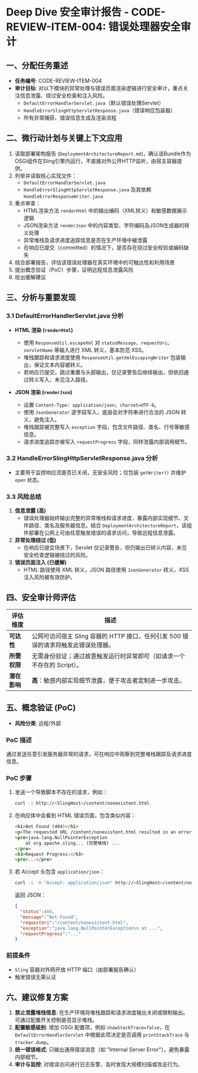 # Deep Dive 安全审计报告 - CODE-REVIEW-ITEM-004: 错误处理器安全审计

## 一、分配任务重述

- **任务编号**: CODE-REVIEW-ITEM-004
- **审计目标**: 对以下模块的异常处理与错误页面渲染逻辑进行安全审计，重点关注信息泄露、绕过安全检查和注入风险。
  - `DefaultErrorHandlerServlet.java`（默认错误处理Servlet）
  - `HandleErrorSlingHttpServletResponse.java`（错误响应包装器）
  - 所有异常捕获、错误信息生成及渲染流程

## 二、微行动计划与关键上下文应用

1. 读取部署架构报告 (`DeploymentArchitectureReport.md`)，确认该Bundle作为OSGi组件在Sling引擎内运行，不直接对外公开HTTP监听，由宿主容器提供。
2. 列举并读取核心实现文件：
   - `DefaultErrorHandlerServlet.java`
   - `HandleErrorSlingHttpServletResponse.java` 及其依赖 `HandleErrorResponseWriter.java`
3. 重点审查：
   - HTML渲染方法 `renderHtml` 中的输出编码（XML转义）和敏感数据展示逻辑
   - JSON渲染方法 `renderJson` 中的内容类型、字符编码及JSON生成器的转义处理
   - 异常堆栈及请求进度追踪信息是否在生产环境中被泄露
   - 在响应已提交（committed）的情况下，是否存在绕过安全校验或编码缺失
4. 结合部署报告，评估该错误处理器在真实环境中的可触达性和利用场景
5. 提出概念验证（PoC）步骤，证明远程信息泄露风险
6. 给出缓解建议

## 三、分析与重要发现

### 3.1 DefaultErrorHandlerServlet.java 分析

- **HTML 渲染 (`renderHtml`)**
  - 使用 `ResponseUtil.escapeXml` 对 `statusMessage`、`requestUri`、`servletName` 等输入进行 XML 转义，基本防范 XSS。
  - 堆栈跟踪和请求进度使用 `ResponseUtil.getXmlEscapingWriter` 包装输出，保证文本内容被转义。
  - 若响应已提交，跳过重置与头部输出，仅记录警告后继续输出，但依旧通过转义写入，未见注入路径。

- **JSON 渲染 (`renderJson`)**
  - 设置 `Content-Type: application/json; charset=UTF-8`。
  - 使用 `JsonGenerator` 逐字段写入，底层会对字符串进行合法的 JSON 转义，避免注入。
  - 堆栈跟踪被完整写入 `exception` 字段，包含文件路径、类名、行号等敏感信息。
  - 请求进度追踪亦被写入 `requestProgress` 字段，同样泄露内部调用细节。

### 3.2 HandleErrorSlingHttpServletResponse.java 分析

- 主要用于监控响应流是否已关闭，无安全风险；仅包装 `getWriter()` 并维护 `open` 状态。

### 3.3 风险总结

1. **信息泄露 (高)**
   - 错误处理器始终输出完整的异常堆栈和请求进度，暴露内部实现细节、文件路径、类名及服务器信息。结合 `DeploymentArchitectureReport`，该组件部署在公网上可由任意触发错误的请求访问，导致远程信息泄露。
2. **异常处理绕过 (低)**
   - 在响应已提交场景下，Servlet 仅记录警告，但仍输出已转义内容，未见安全检查逻辑被绕过的风险。
3. **错误页面注入 (已缓解)**
   - HTML 路径使用 XML 转义，JSON 路径使用 `JsonGenerator` 转义，XSS 注入风险被有效防护。

## 四、安全审计师评估

| 评估维度     | 描述                                                         |
|------------|------------------------------------------------------------|
| **可达性**   | 公网可访问宿主 Sling 容器的 HTTP 接口，任何引发 500 错误的请求将触发此错误处理器。 |
| **所需权限** | 无需身份验证；通过故意触发运行时异常即可（如请求一个不存在的 Script）。        |
| **潜在影响** | **高**：敏感内部实现细节泄露，便于攻击者定制进一步攻击。                        |

## 五、概念验证 (PoC)

- **风险分类**: 远程/外部

### PoC 描述
通过发送任意引发服务器异常的请求，可在响应中观察到完整堆栈跟踪及请求进度信息。

### PoC 步骤
1. 发送一个导致脚本不存在的请求，例如：

   ```bash
   curl -i http://<SlingHost>/content/nonexistent.html
   ```
2. 在响应体中会看到 HTML 错误页面，包含类似内容：
   ```html
   <h1>Not Found (404)</h1>
   <p>The requested URL /content/nonexistent.html resulted in an error.</p>
   <pre>java.lang.NullPointerException
       at org.apache.sling... (完整堆栈) ...
   </pre>
   <h3>Request Progress:</h3>
   <pre>...</pre>
   ```
3. 若 Accept 头包含 `application/json`：
   ```bash
   curl -i -H "Accept: application/json" http://<SlingHost>/content/nonexistent.html
   ```
   返回 JSON：
   ```json
   {
     "status":404,
     "message":"Not Found",
     "requestUri":"/content/nonexistent.html",
     "exception":"java.lang.NullPointerException\n at ...",
     "requestProgress":"..."
   }
   ```

### 前提条件
- `Sling` 容器对外网开放 HTTP 端口（由部署报告确认）
- 触发错误无需认证

## 六、建议修复方案

1. **禁止泄露堆栈信息**: 在生产环境将堆栈跟踪和请求进度输出关闭或限制输出。可通过配置开关控制是否显示堆栈。
2. **配置敏感级别**: 增加 OSGi 配置项，例如 `showStackTrace=false`，在 `DefaultErrorHandlerServlet` 中根据此项决定是否调用 `printStackTrace` 与 `tracker.dump`。
3. **统一错误格式**: 只输出通用错误消息（如 "Internal Server Error"），避免暴露内部细节。
4. **审计与监控**: 对错误访问进行日志告警，及时发现大规模扫描或攻击行为。
